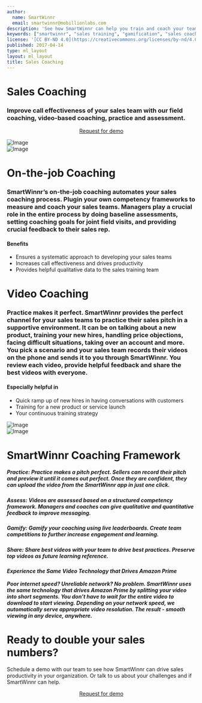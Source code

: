 ```yaml
---
author:
  name: SmartWinnr
  email: smartwinnr@mobillionlabs.com
description: 'See how SmartWinnr can help you train and coach your teams effectively'
keywords: ["smartwinnr", "sales training", "gamification", "sales coaching", "sales performance", "sales enablement", "solutions"]
license: '[CC BY-ND 4.0](https://creativecommons.org/licenses/by-nd/4.0)'
published: 2017-04-14
type: ml_layout
layout: ml_layout
title: Sales Coaching
---
```


<div class="row ml-margin0 white padding50">
  <div class="col-lg-6 col-md-12 col-sm-12 col-xs-12 ml-text-over-image">
    <h1>Sales Coaching</h1>
    <h3>Improve call effectiveness of your sales team with our field coaching, video-based coaching, practice and assessment.</h3>
    <p align="center" class="ml-padding-top ml-padding-bottom10"><a class="ml-request-demo-button" align="center" href="/request-demo">Request for demo</a></p>
  </div>
  <div class="col-lg-6 col-md-12 col-sm-12 col-xs-12">
    <img class="ml_top_image padding10" alt="Image" src="/images/targeted-learning/targeted-learning.png"/>
  </div>
</div>

<div class="row ml-margin0 padding50">
  <div class="col-lg-6 col-md-12 col-sm-12 col-xs-12 text-center">
    <img class="ml-dreamforce-image" alt="Image" src="/images/targeted-learning/smartfeeds.png"/>
  </div>
  <div class="col-lg-6 col-md-12 col-sm-12 col-xs-12">
    <h1> On-the-job Coaching </h1>
    <h3 class="ml-margin-bottom10">SmartWinnr’s on-the-job coaching automates your sales coaching process. Plugin your own competency frameworks to measure and coach your sales teams. Managers play a crucial role in the entire process by doing baseline assessments, setting coaching goals for joint field visits, and providing crucial feedback to their sales rep.</h3>
    <h4 class="ml-margin-top30">Benefits</h4>
    <ul class="ml_font_1_point_two">
      <li class="ml-margin-top10">Ensures a systematic approach to developing your sales teams</li>
      <li class="ml-margin-top10">Increases call effectiveness and drives productivity</li>
      <li class="ml-margin-top10">Provides helpful qualitative data to the sales training team</li>
    </ul>
  </div>
</div>

<div class="row ml-margin0 white padding50">
  <div class="col-lg-6 col-md-12 col-sm-12 col-xs-12">
    <h1> Video Coaching </h1>
    <h3 class="ml-margin-bottom10">Practice makes it perfect. SmartWinnr provides the perfect channel for your sales teams to practice their sales pitch in a supportive environment. It can be on talking about a new product, training your new hires, handling price objections, facing difficult situations, taking over an account and more. You pick a scenario and your sales team records their videos on the phone and sends it to you through SmartWinnr. You review each video, provide helpful feedback and share the best videos with everyone.</h3>
    <h4 class="ml-margin-top30">Especially helpful in</h4>
    <ul class="ml_font_1_point_two">
      <li class="ml-margin-top10">Quick ramp up of new hires in having conversations with customers</li>
      <li class="ml-margin-top10">Training for a new product or service launch</li>
      <li class="ml-margin-top10">Your continuous training strategy</li>
    </ul>
  </div>
  <div class="col-lg-6 col-md-12 col-sm-12 col-xs-12 text-center">
    <img class="ml-dreamforce-image" alt="Image" src="/images/targeted-learning/smartquizzes.png"/>
  </div>
</div>

<div class="row ml-margin0 padding50">
  <div class="col-lg-6 col-md-12 col-sm-12 col-xs-12 text-center">
    <img class="ml-dreamforce-image" alt="Image" src="/images/targeted-learning/smartpaths.png"/>
  </div>
  <div class="col-lg-6 col-md-12 col-sm-12 col-xs-12">
    <h1> SmartWinnr Coaching Framework </h1>
    <h5 class="ml-margin-bottom10"><strong>Practice:</strong> Practice makes a pitch perfect. Sellers can record their pitch and preview it until it comes out perfect. Once they are confident, they can upload the video from the SmartWinnr app in just one click.</h5>
    <h5 class="ml-margin-bottom10"><strong>Assess:</strong> Videos are assessed based on a structured competency framework. Managers and coaches can give qualitative and quantitative feedback to improve messaging.</h5>
    <h5 class="ml-margin-bottom10"><strong>Gamify:</strong> Gamify your coaching using live leaderboards. Create team competitions to further increase engagement and learning.</h5>
    <h5 class="ml-margin-bottom10"><strong>Share:</strong> Share best videos with your team to drive best practices. Preserve top videos as future learning reference.</h5>
    <h5 class="ml-margin-bottom10"><strong>Experience the Same Video Technology that Drives Amazon Prime</strong><br><br> Poor internet speed? Unreliable network? No problem. SmartWinnr uses the same technology that drives Amazon Prime by splitting your video into short segments. You don’t have to wait for the entire video to download to start viewing. Depending on your network speed, we automatically serve appropriate video resolution. The result - smooth viewing in any device, anywhere.</h5>
  </div>
</div>

<div class="row ml-margin0 ml-whySM">
  <div class="col-md-12 col-sm-12">
    <h1 class="ml_body_text_white text-center">Ready to double your sales numbers?</h1>
    <div class="ml_body_text_white ml-subtext text-center ml_padding_desktop">Schedule a demo with our team to see how SmartWinnr can drive sales productivity in your organization. Or talk to us about your challenges and if SmartWinnr can help.</div>
    <p align="center" class="ml-margin-top50"><a class="ml-button" align="center" href="/request-demo">Request for demo</a></p>
  </div>
</div>